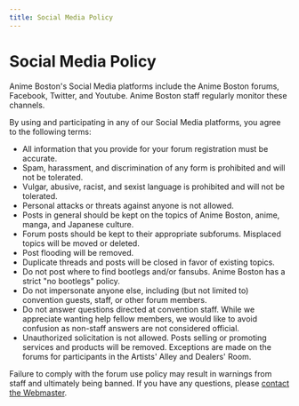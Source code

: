 ```yaml
---
title: Social Media Policy
---
```

# Social Media Policy

Anime Boston's Social Media platforms include the Anime Boston forums, Facebook, Twitter, and Youtube. Anime Boston staff regularly monitor these channels.

By using and participating in any of our Social Media platforms, you agree to the following terms:
* All information that you provide for your forum registration must be accurate.
* Spam, harassment, and discrimination of any form is prohibited and will not be tolerated.
* Vulgar, abusive, racist, and sexist language is prohibited and will not be tolerated.
* Personal attacks or threats against anyone is not allowed.
* Posts in general should be kept on the topics of Anime Boston, anime, manga, and Japanese culture.
* Forum posts should be kept to their appropriate subforums. Misplaced topics will be moved or deleted.
* Post flooding will be removed.
* Duplicate threads and posts will be closed in favor of existing topics.
* Do not post where to find bootlegs and/or fansubs. Anime Boston has a strict "no bootlegs" policy.
* Do not impersonate anyone else, including (but not limited to) convention guests, staff, or other forum members.
* Do not answer questions directed at convention staff. While we appreciate wanting help fellow members, we would like to avoid confusion as non-staff answers are not considered official.
* Unauthorized solicitation is not allowed. Posts selling or promoting services and products will be removed. Exceptions are made on the forums for participants in the Artists' Alley and Dealers' Room.

Failure to comply with the forum use policy may result in warnings from staff and ultimately being banned. If you have any questions, please [contact the Webmaster](/coninfo/contact/68).

